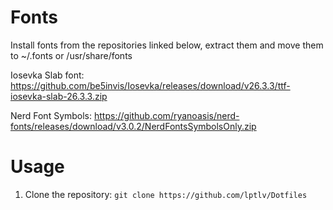 # Fonts
Install fonts from the repositories linked below, extract them and move them to ~/.fonts or /usr/share/fonts


Iosevka Slab font: https://github.com/be5invis/Iosevka/releases/download/v26.3.3/ttf-iosevka-slab-26.3.3.zip

Nerd Font Symbols: https://github.com/ryanoasis/nerd-fonts/releases/download/v3.0.2/NerdFontsSymbolsOnly.zip

# Usage

1. Clone the repository:
```git clone https://github.com/lptlv/Dotfiles```
